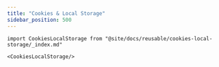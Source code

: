 ```yaml
---
title: "Cookies & Local Storage"
sidebar_position: 500
---
```


```mdx-code-block
import CookiesLocalStorage from "@site/docs/reusable/cookies-local-storage/_index.md"

<CookiesLocalStorage/>
```
